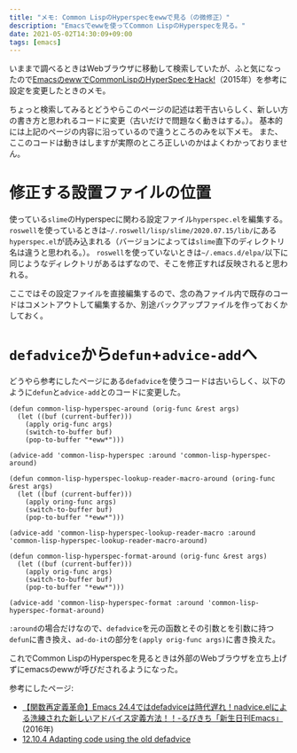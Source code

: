 ```yaml
---
title: "メモ: Common LispのHyperspecをewwで見る（の微修正）"
description: "Emacsでewwを使ってCommon LispのHyperspecを見る。"
date: 2021-05-02T14:30:09+09:00
tags: [emacs]
---
```


いままで調べるときはWebブラウザに移動して検索していたが、ふと気になったので[EmacsのewwでCommonLispのHyperSpecをHack!](https://blog.fujimisakari.com/hack_of_commonlisp_hyperspec/)（2015年）を参考に設定を変更したときのメモ。

ちょっと検索してみるとどうやらこのページの記述は若干古いらしく、新しい方の書き方と思われるコードに変更（古いだけで問題なく動きはする。）。
基本的には上記のページの内容に沿っているので違うところのみを以下メモ。
また、ここのコードは動きはしますが実際のところ正しいのかはよくわかっておりません。


# 修正する設置ファイルの位置
使っている`slime`のHyperspecに関わる設定ファイル`hyperspec.el`を編集する。
`roswell`を使っているときは`~/.roswell/lisp/slime/2020.07.15/lib/`にある`hyperspec.el`が読み込まれる（バージョンによっては`slime`直下のディレクトリ名は違うと思われる。）。
`roswell`を使っていないときは`~/.emacs.d/elpa/`以下に同じようなディレクトリがあるはずなので、そこを修正すれば反映されると思われる。

ここではその設定ファイルを直接編集するので、念の為ファイル内で既存のコードはコメントアウトして編集するか、別途バックアップファイルを作っておくかしておく。


# `defadvice`から`defun`+`advice-add`へ
どうやら参考にしたページにある`defadvice`を使うコードは古いらしく、以下のように`defun`と`advice-add`とのコードに変更した。

```Elisp
(defun common-lisp-hyperspec-around (orig-func &rest args)
  (let ((buf (current-buffer)))
    (apply orig-func args)
    (switch-to-buffer buf)
    (pop-to-buffer "*eww*")))

(advice-add 'common-lisp-hyperspec :around 'common-lisp-hyperspec-around)
```

```Elisp
(defun common-lisp-hyperspec-lookup-reader-macro-around (oring-func &rest args)
  (let ((buf (current-buffer)))
    (apply oring-func args)
    (switch-to-buffer buf)
    (pop-to-buffer "*eww*")))

(advice-add 'common-lisp-hyperspec-lookup-reader-macro :around 'common-lisp-hyperspec-lookup-reader-macro-around)
```

```Elisp
(defun common-lisp-hyperspec-format-around (orig-func &rest args)
  (let ((buf (current-buffer)))
    (apply orig-func args)
    (switch-to-buffer buf)
    (pop-to-buffer "*eww*")))

(advice-add 'common-lisp-hyperspec-format :around 'common-lisp-hyperspec-format-around)

```

`:around`の場合だけなので、`defadvice`を元の函数とその引数とを引数に持つ`defun`に書き換え、`ad-do-it`の部分を`(apply orig-func args)`に書き換えた。

これでCommon LispのHyperspecを見るときは外部のWebブラウザを立ち上げずにemacsのewwが呼びだされるようになった。


参考にしたページ:
* [【関数再定義革命】Emacs 24.4ではdefadviceは時代遅れ！nadvice.elによる洗練された新しいアドバイス定義方法！！-るびきち「新生日刊Emacs」](http://emacs.rubikitch.com/nadvice/)(2016年)
* [12.10.4 Adapting code using the old defadvice](https://ayatakesi.github.io/emacs/24.5/elisp_html/Porting-old-advices.html)
